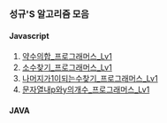 ### 성규'S 알고리즘 모음

#### Javascript

1. [약수의합\_프로그래머스\_Lv1](./약수의합/PGS_Lv1_12928.js)
2. [소수찾기\_프로그래머스\_Lv1](./소수찾기/PGS_Lv1_12921.js)
3. [나머지가1이되는수찾기\_프로그래머스\_Lv1](./나머지가1이되는수찾기/PGS_Lv1_87389.js)
4. [문자열내p와y의개수\_프로그래머스\_Lv1](./문자열내p와y의개수/PGS_Lv1_12916.js)

#### JAVA
